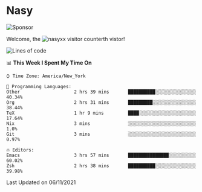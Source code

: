 # Nasy

<!--
<p align="center">
<img height="200" src="https://github-readme-stats.vercel.app/api?username=nasyxx&count_private=true&show_icons=true&theme=dracula&include_all_commits=true"/>
<img height="200" src="https://github-readme-stats.vercel.app/api/top-langs/?username=nasyxx&theme=dracula&hide=html,jupyter+notebook&count_private=true&show_icons=true"/>
</p>

  
----------------
-->

![Sponsor](https://img.shields.io/static/v1.svg?label=Sponsor&message=%E2%9D%A4&logo=GitHub&style=flat&color=pink)
 
Welcome, the ![nasyxx visitor counter](https://count.getloli.com/get/@nasyxx?theme=rule34)th vistor!
 
<!--START_SECTION:waka-->
![Lines of code](https://img.shields.io/badge/From%20Hello%20World%20I%27ve%20Written-5.4%20million%20lines%20of%20code-blue)

📊 **This Week I Spent My Time On** 

```text
⌚︎ Time Zone: America/New_York

💬 Programming Languages: 
Other                    2 hrs 39 mins       ██████████░░░░░░░░░░░░░░░   40.34% 
Org                      2 hrs 31 mins       █████████░░░░░░░░░░░░░░░░   38.44% 
TeX                      1 hr 9 mins         ████░░░░░░░░░░░░░░░░░░░░░   17.64% 
Nix                      3 mins              ░░░░░░░░░░░░░░░░░░░░░░░░░   1.0% 
Git                      3 mins              ░░░░░░░░░░░░░░░░░░░░░░░░░   0.97%

🔥 Editors: 
Emacs                    3 hrs 57 mins       ███████████████░░░░░░░░░░   60.02% 
Zsh                      2 hrs 38 mins       ██████████░░░░░░░░░░░░░░░   39.98%

```


 Last Updated on 06/11/2021
<!--END_SECTION:waka-->

<!-- ![visitors](https://visitor-badge.laobi.icu/badge?page_id=nasyxx.nasyxx) -->

